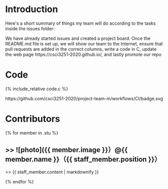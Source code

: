  <h1>Introduction</h1>
 <p> Here's a short summary of things my team will do according to the tasks inside the issues folder: </p>
 <p> We have already started issues and created a project board. Once the README.md file is set up, we will show our team to the Internet,
 ensure that pull requests are added in the correct columns, write a code in C, update the web page https://csci3251-2020.github.io/, and lastly promote our repo </p>
 <h1>Code</h1>    
 <p>{% include_relative code.c %}</p>
 <p>https://github.com/csci3251-2020/project-team-m/workflows/CI/badge.svg </p>
 <h1>Contributors</h1>

{% for member in .stu %}
  <h2> >> ![photo]({{ member.image }}）@{{ member.name }}（{{ staff_member.position }}）</h2>
    <p> >> {{ staff_member.content | markdownify }}</p>
{% endfor %}
